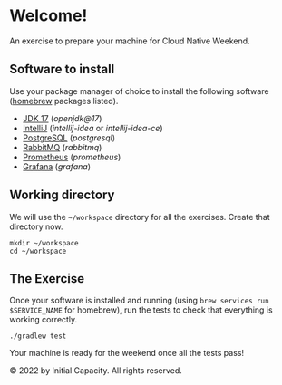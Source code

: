 # Welcome!

An exercise to prepare your machine for Cloud Native Weekend.

## Software to install

Use your package manager of choice to install the following software ([homebrew](https://brew.sh/) packages listed).

- [JDK 17](https://www.oracle.com/java/technologies/javase/jdk17-archive-downloads.html) (_openjdk@17_)
- [IntelliJ](https://www.jetbrains.com/idea/download/) (_intellij-idea_ or _intellij-idea-ce_)
- [PostgreSQL](https://www.postgresql.org/) (_postgresql_)
- [RabbitMQ](https://www.rabbitmq.com/) (_rabbitmq_)
- [Prometheus](https://prometheus.io/) (_prometheus_)
- [Grafana](https://grafana.com/) (_grafana_)

## Working directory

We will use the `~/workspace` directory for all the exercises.
Create that directory now.

```shell
mkdir ~/workspace
cd ~/workspace
```

## The Exercise

Once your software is installed and running (using `brew services run $SERVICE_NAME` for homebrew), run the tests to
check that everything is working correctly.

```shell
./gradlew test
```

Your machine is ready for the weekend once all the tests pass!

© 2022 by Initial Capacity. All rights reserved.
